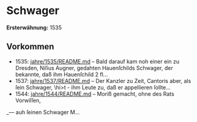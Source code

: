 # Schwager

**Ersterwähnung:** 1535

## Vorkommen
- 1535: [jahre/1535/README.md](../jahre/1535/README.md) – Bald darauf kam noh einer ein
zu Dresden, Niſius Augner, gedahten Hauenſchilds
Schwager, der bekannte, daß ihm Hauenſchild 2 fl...
- 1537: [jahre/1537/README.md](../jahre/1537/README.md) – Der
Kanzler zu Zeit, Cantoris aber, als ſein Schwager, \hi>t -
ihm Leute zu, daß er appellieren ſollte...
- 1544: [jahre/1544/README.md](../jahre/1544/README.md) – Moriß gemacht, ohne des Rats Vorwiſſen,

_— auh ſeinen Schwager M...
